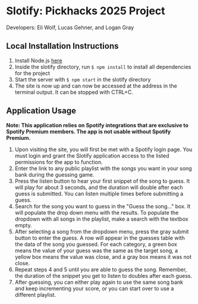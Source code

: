 # Slotify: Pickhacks 2025 Project
Developers: Eli Wolf, Lucas Gehner, and Logan Gray
## Local Installation Instructions
1. Install Node.js [here](https://nodejs.org/en/download)
2. Inside the slotify directory, run `$ npm install` to install all dependencies for the project
3. Start the server with `$ npm start` in the slotify directory
4. The site is now up and can now be accessed at the address in the terminal output. It can be stopped with CTRL+C.
## Application Usage
**Note: This application relies on Spotify integrations that are exclusive to Spotify Premium members. The app is not usable without Spotify Premium.**
1. Upon visiting the site, you will first be met with a Spotify login page. You must login and grant the Slotify application access to the listed permissions for the app to function.
2. Enter the link to any public playlist with the songs you want in your song bank during the guessing game.
3. Press the listen button to hear your first snippet of the song to guess. It will play for about 3 seconds, and the duration will double after each guess is submitted. You can listen multiple times before submitting a guess.
4. Search for the song you want to guess in the "Guess the song..." box. It will populate the drop down menu with the results. To populate the dropdown with all songs in the playlist, make a search with the textbox empty.
5. After selecting a song from the dropdown menu, press the gray submit button to enter the guess. A row will appear in the guesses table with the data of the song you guessed. For each category, a green box means the value of your guess was the same as the target song, a yellow box means the value was close, and a gray box means it was not close.
6. Repeat steps 4 and 5 until you are able to guess the song. Remember, the duration of the snippet you get to listen to doubles after each guess.
7. After guessing, you can either play again to use the same song bank and keep incrementing your score, or you can start over to use a different playlist.